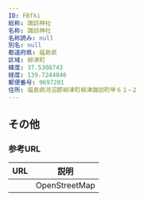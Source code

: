 ```yaml
---
ID: FBfki
総称: 諏訪神社
名称: 諏訪神社
名称読み: null
別名: null
都道府県: 福島県
区域: 柳津町
緯度: 37.5308743
経度: 139.7244046
郵便番号: 9697201
住所: 福島県河沼郡柳津町柳津諏訪町甲６１−２
---
```


## その他

### 参考URL

| URL | 説明          |
| --- | ------------- |
|     | OpenStreetMap |
